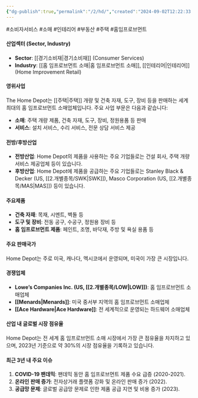 ```yaml
---
{"dg-publish":true,"permalink":"/2/hd/","created":"2024-09-02T12:22:33.527+09:00","updated":"2025-07-29T21:37:04.721+09:00"}
---
```


#소비자서비스 #소매 #인테리어 #부동산 #주택 #홈임프로브먼트

#### 산업섹터 (Sector, Industry)

- **Sector**: [[경기소비재\|경기소비재]] (Consumer Services)
- **Industry**: [[홈 임프로브먼트 소매\|홈 임프로브먼트 소매]], [[인테리어\|인테리어]] (Home Improvement Retail)

#### 영위사업

The Home Depot는 [[주택\|주택]] 개량 및 건축 자재, 도구, 장비 등을 판매하는 세계 최대의 홈 임프로브먼트 소매업체입니다. 주요 사업 부문은 다음과 같습니다:

- **소매**: 주택 개량 제품, 건축 자재, 도구, 장비, 정원용품 등 판매
- **서비스**: 설치 서비스, 수리 서비스, 전문 상담 서비스 제공

#### 전방/후방산업

- **전방산업**: Home Depot의 제품을 사용하는 주요 기업들로는 건설 회사, 주택 개량 서비스 제공업체 등이 있습니다.
- **후방산업**: Home Depot에 제품을 공급하는 주요 기업들로는 Stanley Black & Decker (US, [[2.개별종목/SWK\|SWK]]), Masco Corporation (US, [[2.개별종목/MAS\|MAS]]) 등이 있습니다.

#### 주요제품

- **건축 자재**: 목재, 시멘트, 벽돌 등
- **도구 및 장비**: 전동 공구, 수공구, 정원용 장비 등
- **홈 임프로브먼트 제품**: 페인트, 조명, 바닥재, 주방 및 욕실 용품 등

#### 주요 판매국가

Home Depot는 주로 미국, 캐나다, 멕시코에서 운영되며, 미국이 가장 큰 시장입니다.

#### 경쟁업체

- **Lowe’s Companies Inc. (US, [[2.개별종목/LOW\|LOW]])**: 홈 임프로브먼트 소매업체
- **[[Menards\|Menards]]**: 미국 중서부 지역의 홈 임프로브먼트 소매업체
- **[[Ace Hardware\|Ace Hardware]]**: 전 세계적으로 운영되는 하드웨어 소매업체

#### 산업 내 글로벌 시장 점유율

Home Depot는 전 세계 홈 임프로브먼트 소매 시장에서 가장 큰 점유율을 차지하고 있으며, 2023년 기준으로 약 30%의 시장 점유율을 기록하고 있습니다.

#### 최근 3년 내 주요 이슈

1. **COVID-19 팬데믹**: 팬데믹 동안 홈 임프로브먼트 제품 수요 급증 (2020-2021).
2. **온라인 판매 증가**: 전자상거래 플랫폼 강화 및 온라인 판매 증가 (2022).
3. **공급망 문제**: 글로벌 공급망 문제로 인한 제품 공급 지연 및 비용 증가 (2023).